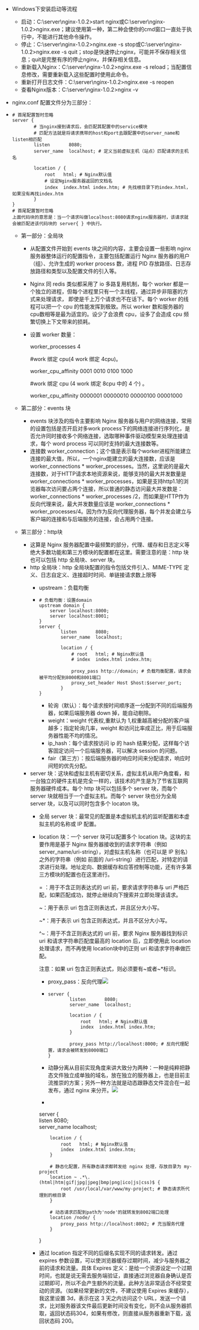 * Windows下安装启动等流程
  * 启动：C:\server\nginx-1.0.2>start nginx或C:\server\nginx-1.0.2>nginx.exe；建议使用第一种，第二种会使你的cmd窗口一直处于执行中，不能进行其他命令操作。
  * 停止：C:\server\nginx-1.0.2>nginx.exe -s stop或C:\server\nginx-1.0.2>nginx.exe -s quit；stop是快速停止nginx，可能并不保存相关信息；quit是完整有序的停止nginx，并保存相关信息。
  * 重新载入Nginx：C:\server\nginx-1.0.2>nginx.exe -s reload；当配置信息修改，需要重新载入这些配置时使用此命令。
  * 重新打开日志文件：C:\server\nginx-1.0.2>nginx.exe -s reopen
  * 查看Nginx版本：C:\server\nginx-1.0.2>nginx -v

* nginx.conf 配置文件分为三部分：

* ```nginx
  # 首尾配置暂时忽略
  server {  
          # 当nginx接到请求后，会匹配其配置中的service模块
          # 匹配方法就是将请求携带的host和port去跟配置中的server_name和listen相匹配
          listen       8080;        
          server_name  localhost; # 定义当前虚拟主机（站点）匹配请求的主机名
  
          location / {
              root   html; # Nginx默认值
              # 设定Nginx服务器返回的文档名
              index  index.html index.htm; # 先找根目录下的index.html，如果没有再找index.htm
          }
  }
  # 首尾配置暂时忽略
  上面代码块的意思是：当一个请求叫做localhost:8080请求nginx服务器时，该请求就会被匹配进该代码块的 server{ } 中执行。
  ```

  * 第一部分：全局块

    * 从配置文件开始到 events 块之间的内容，主要会设置一些影响 nginx 服务器整体运行的配置指令，主要包括配置运行 Nginx 服务器的用户（组）、允许生成的 worker process 数，进程 PID 存放路径、日志存放路径和类型以及配置文件的引入等。

    * Nginx 同 redis 类似都采用了 io 多路复用机制，每个 worker 都是一个独立的进程，但每个进程里只有一个主线程，通过异步非阻塞的方式来处理请求， 即使是千上万个请求也不在话下。每个 worker 的线程可以把一个 cpu 的性能发挥到极致。所以 worker 数和服务器的 cpu数相等是最为适宜的。设少了会浪费 cpu，设多了会造成 cpu 频繁切换上下文带来的损耗。

    * 设置 worker 数量：

      worker_processes 4

      #work 绑定 cpu(4 work 绑定 4cpu)。

      worker_cpu_affinity 0001 0010 0100 1000

      #work 绑定 cpu (4 work 绑定 8cpu 中的 4 个) 。

      worker_cpu_affinity 0000001 00000010 00000100 00001000
    
  * 第二部分：events 块

    * events 块涉及的指令主要影响 Nginx 服务器与用户的网络连接，常用的设置包括是否开启对多work process下的网络连接进行序列化，是否允许同时接收多个网络连接，选取哪种事件驱动模型来处理连接请求，每个 word process 可以同时支持的最大连接数等。
    * 连接数 worker_connection；这个值是表示每个worker进程所能建立连接的最大值，所以，一个nginx能建立的最大连接数，应该是worker_connections * worker_processes。当然，这里说的是最大连接数，对于HTTP请求本地资源来说，能够支持的最大并发数量是 worker_connections * worker_processes，如果是支持http1.1的浏览器每次访问要占两个连接，所以普通的静态访问最大并发数是：worker_connections * worker_processes /2，而如果是HTTP作为反向代理来说，最大并发数量应该是 worker_connections * worker_processes/4。因为作为反向代理服务器，每个并发会建立与客户端的连接和与后端服务的连接，会占用两个连接。
    
  * 第三部分：http块

    * 这算是 Nginx 服务器配置中最频繁的部分，代理、缓存和日志定义等绝大多数功能和第三方模块的配置都在这里。需要注意的是：http 块也可以包括 http 全局块、server 块。
    * http 全局块：http 全局块配置的指令包括文件引入、MIME-TYPE 定义、日志自定义、连接超时时间、单链接请求数上限等
      * upstream：负载均衡
      
      * ```nginx
        # 负载均衡：设置domain
        upstream domain {
            server localhost:8000;
            server localhost:8001;
        }
        server {  
                listen       8080;        
                server_name  localhost;
        
                location / {
                    # root   html; # Nginx默认值
                    # index  index.html index.htm;
                    
                    proxy_pass http://domain; # 负载均衡配置，请求会被平均分配到8000和8001端口
                    proxy_set_header Host $host:$server_port;
                }
        }
        ```
        
        * 轮询（默认）：每个请求按时间顺序逐一分配到不同的后端服务器，如果后端服务器 down 掉，能自动剔除。
        * weight：weight 代表权,重默认为 1,权重越高被分配的客户端越多；指定轮询几率，weight 和访问比率成正比，用于后端服务器性能不均的情况。
        * ip_hash：每个请求按访问 ip 的 hash 结果分配，这样每个访客固定访问一个后端服务器，可以解决 session 的问题。
        * fair（第三方）：按后端服务器的响应时间来分配请求，响应时间短的优先分配。
    * server 块：这块和虚拟主机有密切关系，虚拟主机从用户角度看，和一台独立的硬件主机是完全一样的，该技术的产生是为了节省互联网服务器硬件成本。每个 http 块可以包括多个 server 块，而每个 server 块就相当于一个虚拟主机。而每个 server 块也分为全局 server 块，以及可以同时包含多个 locaton 块。
      * 全局 server 块：最常见的配置是本虚拟机主机的监听配置和本虚拟主机的名称或 IP 配置。
    
      * location 块：一个 server 块可以配置多个 location 块。这块的主要作用是基于 Nginx 服务器接收到的请求字符串（例如 server_name/uri-string），对虚拟主机名称（也可以是 IP 别名）之外的字符串（例如 前面的 /uri-string）进行匹配，对特定的请求进行处理。地址定向、数据缓存和应答控制等功能，还有许多第三方模块的配置也在这里进行。
    
        = ：用于不含正则表达式的 uri 前，要求请求字符串与 uri 严格匹配，如果匹配成功，就停止继续向下搜索并立即处理该请求。
    
        ~：用于表示 uri 包含正则表达式，并且区分大小写。
    
        ~*：用于表示 uri 包含正则表达式，并且不区分大小写。
    
        ^~：用于不含正则表达式的 uri 前，要求 Nginx 服务器找到标识 uri 和请求字符串匹配度最高的 location 后，立即使用此 location 处理请求，而不再使用 location块中的正则 uri 和请求字符串做匹配。
    
        注意：如果 uri 包含正则表达式，则必须要有~或者~*标识。
    
        * proxy_pass：反向代理![](./Nginx/2.png)
        
        * ```nginx
          server {  
                  listen       8080;        
                  server_name  localhost;
          
                  location / {
                      root   html; # Nginx默认值
                      index  index.html index.htm;
                  }
                  
                  proxy_pass http://localhost:8000; # 反向代理配置，请求会被转发到8000端口
          }
          ```
        
        * 动静分离从目前实现角度来讲大致分为两种：一种是纯粹把静态文件独立成单独的域名，放在独立的服务器上，也是目前主流推崇的方案；另外一种方法就是动态跟静态文件混合在一起发布，通过 nginx 来分开。![](./Nginx/1.png)
        
        * ```nginx
        server {  
                listen       8080;        
                server_name  localhost;
        
                location / {
                    root   html; # Nginx默认值
                    index  index.html index.htm;
                }
                
                # 静态化配置，所有静态请求都转发给 nginx 处理，存放目录为 my-project
                location ~ .*\.(html|htm|gif|jpg|jpeg|bmp|png|ico|js|css)$ {
                    root /usr/local/var/www/my-project; # 静态请求所代理到的根目录
                }
                
                # 动态请求匹配到path为'node'的就转发到8002端口处理
                location /node/ {  
                    proxy_pass http://localhost:8002; # 充当服务代理
                }
        }
        
      * 通过 location 指定不同的后缀名实现不同的请求转发。通过 expires 参数设置，可以使浏览器缓存过期时间，减少与服务器之前的请求和流量。具体 Expires 定义：是给一个资源设定一个过期时间，也就是说无需去服务端验证，直接通过浏览器自身确认是否过期即可，所以不会产生额外的流量。此种方法非常适合不经常变动的资源。（如果经常更新的文件，不建议使用 Expires 来缓存），我这里设置 3d，表示在这 3 天之内访问这个 URL，发送一个请求，比对服务器该文件最后更新时间没有变化，则不会从服务器抓取，返回状态码304，如果有修改，则直接从服务器重新下载，返回状态码 200。
